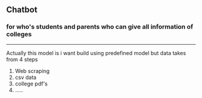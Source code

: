 ## Chatbot
### for who's students and parents who can give all information of colleges 

-------------------------------------------------

Actually this model is i want build using predefined model but data takes from 4 steps 

1. Web scraping
2. csv data
3. college pdf's
4. .....
